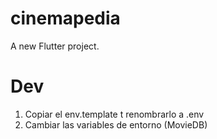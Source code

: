 # cinemapedia

A new Flutter project.



# Dev

1. Copiar el env.template t renombrarlo a .env
2. Cambiar las variables de entorno (MovieDB)